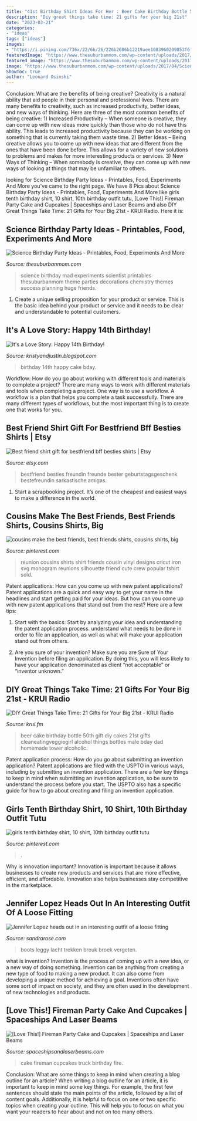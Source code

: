 ```yaml
---
title: "41st Birthday Shirt Ideas For Her : Beer Cake Birthday Bottle 50th Gift Diy Cakes 21st Gifts Cleaneatingveggiegirl Alcohol Things Bottles Male Bday Dad Homemade Tower Alcoholic"
description: "Diy great things take time: 21 gifts for your big 21st"
date: "2023-03-21"
categories:
- "ideas"
tags: ["ideas"]
images:
- "https://i.pinimg.com/736x/22/6b/26/226b2686b12219aee1083960209853f6.jpg"
featuredImage: "https://www.thesuburbanmom.com/wp-content/uploads/2017/04/Science-Party-Food-Ideas.jpg"
featured_image: "https://www.thesuburbanmom.com/wp-content/uploads/2017/04/Science-Party-Food-Ideas.jpg"
image: "https://www.thesuburbanmom.com/wp-content/uploads/2017/04/Science-Party-Food-Ideas.jpg"
ShowToc: true
author: "Leonard Osinski"
---
```



Conclusion: What are the benefits of being creative?
Creativity is a natural ability that aid people in their personal and professional lives. There are many benefits to creativity, such as increased productivity, better ideas, and new ways of thinking. Here are three of the most common benefits of being creative: 1) Increased Productivity – When someone is creative, they can come up with new ideas more quickly than those who do not have this ability. This leads to increased productivity because they can be working on something that is currently taking them waste time. 2) Better Ideas – Being creative allows you to come up with new ideas that are different from the ones that have been done before. This allows for a variety of new solutions to problems and makes for more interesting products or services. 3) New Ways of Thinking – When somebody is creative, they can come up with new ways of looking at things that may be unfamiliar to others.

	

		
looking for Science Birthday Party Ideas - Printables, Food, Experiments And More you've came to the right page. We have 8 Pics about Science Birthday Party Ideas - Printables, Food, Experiments And More like girls tenth birthday shirt, 10 shirt, 10th birthday outfit tutu, [Love This!] Fireman Party Cake and Cupcakes | Spaceships and Laser Beams and also DIY Great Things Take Time: 21 Gifts for Your Big 21st - KRUI Radio. Here it is:
		
    
## Science Birthday Party Ideas - Printables, Food, Experiments And More

<img loading=lazy src="https://www.thesuburbanmom.com/wp-content/uploads/2017/04/Science-Party-Food-Ideas.jpg" onerror="this.onerror=null;this.src='https://tse1.mm.bing.net/th?id=OIP.ck8H7f7nfPLPy5du7qd9swHaM0&amp;pid=15.1';" alt="Science Birthday Party Ideas - Printables, Food, Experiments And More">

_Source: thesuburbanmom.com_

>science birthday mad experiments scientist printables thesuburbanmom theme parties decorations chemistry themes success planning huge friends. 

	

1. Create a unique selling proposition for your product or service. This is the basic idea behind your product or service and it needs to be clear and understandable to potential customers. 

    
## It&#039;s A Love Story: Happy 14th Birthday!

<img loading=lazy src="https://3.bp.blogspot.com/_trm143UjyOo/S60Nqdou0-I/AAAAAAAACg8/itROPoiSmPA/s1600/Tateym+097.JPG" onerror="this.onerror=null;this.src='https://tse4.mm.bing.net/th?id=OIP.QsP_mAaTjMalVOD5Hfy-dAHaLE&amp;pid=15.1';" alt="It&#039;s a Love Story: Happy 14th Birthday!">

_Source: kristyandjustin.blogspot.com_

>birthday 14th happy cake bday. 

	

Workflow: How do you go about working with different tools and materials to complete a project?
There are many ways to work with different materials and tools when completing a project. One way is to use a workflow. A workflow is a plan that helps you complete a task successfully. There are many different types of workflows, but the most important thing is to create one that works for you.

    
## Best Friend Shirt Gift For Bestfriend Bff Besties Shirts | Etsy

<img loading=lazy src="https://i.etsystatic.com/9735261/r/il/fe5dff/1281035399/il_794xN.1281035399_7fbn.jpg" onerror="this.onerror=null;this.src='https://tse3.mm.bing.net/th?id=OIP.wzFSwPyoZXEwZaBGIrYvWwHaKA&amp;pid=15.1';" alt="Best friend shirt gift for bestfriend bff besties shirts | Etsy">

_Source: etsy.com_

>bestfriend besties freundin freunde bester geburtstagsgeschenk bestefreundin sarkastische amigas. 

	

1. Start a scrapbooking project. It’s one of the cheapest and easiest ways to make a difference in the world.

    
## Cousins Make The Best Friends, Best Friends Shirts, Cousins Shirts, Big

<img loading=lazy src="https://i.pinimg.com/736x/e9/83/14/e983140a00c18d90317b6200eb27f012--cousins-shirts-family-reunion-shirts.jpg" onerror="this.onerror=null;this.src='https://tse2.mm.bing.net/th?id=OIP.2mM0vM8mchoKAB3kfW1pLQHaHa&amp;pid=15.1';" alt="cousins make the best friends, best friends shirts, cousins shirts, big">

_Source: pinterest.com_

>reunion cousins shirts shirt friends cousin vinyl designs cricut iron svg monogram reunions silhouette friend cute crew popular tshirt sold. 

	

Patent applications: How can you come up with new patent applications?
Patent applications are a quick and easy way to get your name in the headlines and start getting paid for your ideas. But how can you come up with new patent applications that stand out from the rest? Here are a few tips: 
1. Start with the basics: Start by analyzing your idea and understanding the patent application process. understand what needs to be done in order to file an application, as well as what will make your application stand out from others. 

2. Are you sure of your invention? Make sure you are Sure of Your Invention before filing an application. By doing this, you will less likely to have your application denominated as client “not acceptable” or “inventor unknown.” 


    
## DIY Great Things Take Time: 21 Gifts For Your Big 21st - KRUI Radio

<img loading=lazy src="http://krui.fm/wordpress/wp-content/uploads/2016/06/How-to-Make-Beer-Bottle-Cake-14-681x1024.jpg" onerror="this.onerror=null;this.src='https://tse2.mm.bing.net/th?id=OIP.exr9QbfajEFB8IMXzs0xZAHaLI&amp;pid=15.1';" alt="DIY Great Things Take Time: 21 Gifts for Your Big 21st - KRUI Radio">

_Source: krui.fm_

>beer cake birthday bottle 50th gift diy cakes 21st gifts cleaneatingveggiegirl alcohol things bottles male bday dad homemade tower alcoholic. 

	

Patent application process: How do you go about submitting an invention application?
Patent applications are filed with the USPTO in various ways, including by submitting an invention application. There are a few key things to keep in mind when submitting an invention application, so be sure to understand the process before you start. The USPTO also has a specific guide for how to go about creating and filing an invention application.

    
## Girls Tenth Birthday Shirt, 10 Shirt, 10th Birthday Outfit Tutu

<img loading=lazy src="https://i.pinimg.com/736x/22/6b/26/226b2686b12219aee1083960209853f6.jpg" onerror="this.onerror=null;this.src='https://tse1.mm.bing.net/th?id=OIP.Ia7eRSVDXag5o6aL96mdhAHaK7&amp;pid=15.1';" alt="girls tenth birthday shirt, 10 shirt, 10th birthday outfit tutu">

_Source: pinterest.com_

>. 

	

Why is innovation important?
Innovation is important because it allows businesses to create new products and services that are more effective, efficient, and affordable. Innovation also helps businesses stay competitive in the marketplace.

    
## Jennifer Lopez Heads Out In An Interesting Outfit Of A Loose Fitting

<img loading=lazy src="http://sandrarose.com/wp-content/uploads/2018/07/BGUS_1301926_002.jpg" onerror="this.onerror=null;this.src='https://tse1.mm.bing.net/th?id=OIP.syYAVAYj2J1eEeadOJ5QwAHaLH&amp;pid=15.1';" alt="Jennifer Lopez heads out in an interesting outfit of a loose fitting">

_Source: sandrarose.com_

>boots leggy lacht trekken breuk broek vergeten. 

	

what is invention?
Invention is the process of coming up with a new idea, or a new way of doing something. Invention can be anything from creating a new type of food to making a new product. It can also come from developing a unique method for achieving a goal. Inventions often have some sort of impact on society, and they are often used in the development of new technologies and products.

    
## [Love This!] Fireman Party Cake And Cupcakes | Spaceships And Laser Beams

<img loading=lazy src="http://spaceshipsandlaserbeams.com/wp-content/uploads/2015/09/fireman_fire_truck_birthday_cake.jpg" onerror="this.onerror=null;this.src='https://tse1.mm.bing.net/th?id=OIP.2fGvo174fD_37H9vGd6UdgHaLJ&amp;pid=15.1';" alt="[Love This!] Fireman Party Cake and Cupcakes | Spaceships and Laser Beams">

_Source: spaceshipsandlaserbeams.com_

>cake fireman cupcakes truck birthday fire. 

	

Conclusion: What are some things to keep in mind when creating a blog outline for an article?
When writing a blog outline for an article, it is important to keep in mind some key things. For example, the first few sentences should state the main points of the article, followed by a list of content goals. Additionally, it is helpful to focus on one or two specific topics when creating your outline. This will help you to focus on what you want your readers to hear about and not on too many others.

